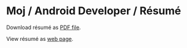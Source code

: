 # Moj / Android Developer / Résumé

Download résumé as [PDF file](https://github.com/MojRoid/RESUME/raw/master/Moj%20Abubakr%20-%20resume.pdf).

View résumé as [web page](https://cdn.rawgit.com/MojRoid/RESUME/8615166456565622297a9910d13769d99e6598aa/Moj%20Abubakr%20-%20resume.html).